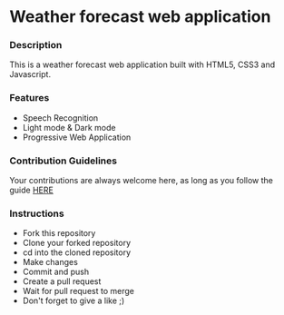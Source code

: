 # Weather forecast web application

### **Description**

This is a weather forecast web application built with HTML5, CSS3 and Javascript.

### **Features**

- Speech Recognition
- Light mode & Dark mode
- Progressive Web Application

### **Contribution Guidelines**

Your contributions are always welcome here, as long as you follow the guide [HERE]()

### **Instructions**

- Fork this repository
- Clone your forked repository
- cd into the cloned repository
- Make changes
- Commit and push
- Create a pull request
- Wait for pull request to merge
- Don't forget to give a like ;)
